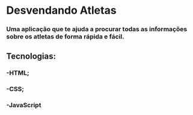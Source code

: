 # Desvendando Atletas
### Uma aplicação que te ajuda a procurar todas as informações sobre os atletas de forma rápida e fácil.
## Tecnologias:
### -HTML;
### -CSS;
### -JavaScript
